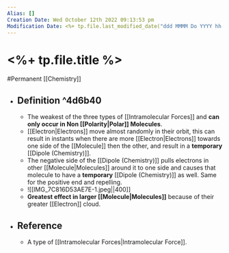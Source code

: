 ```yaml
---
Alias: []
Creation Date: Wed October 12th 2022 09:13:53 pm 
Modification Date: <%+ tp.file.last_modified_date("ddd MMMM Do YYYY hh:mm:ss a") %>
---
```

# <%+ tp.file.title %>
#Permanent [[Chemistry]]

- ## Definition ^4d6b40
	- The weakest of the three types of [[Intramolecular Forces]] and **can only occur in Non [[Polarity|Polar]] Molecules**.
	- [[Electron|Electrons]] move almost randomly in their orbit, this can result in instants when there are more [[Electron|Electrons]] towards one side of the [[Molecule]] then the other, and result in a **temporary** [[Dipole (Chemistry)]].
	- The negative side of the [[Dipole (Chemistry)]] pulls electrons in other [[Molecule|Molecules]] around it to one side and causes that molecule to have a **temporary** [[Dipole (Chemistry)]] as well. Same for the positive end and repelling.
	- ![[IMG_7C816D53AE7E-1.jpeg||400]]
	- **Greatest effect in larger [[Molecule|Molecules]]** because of their greater [[Electron]] cloud.
- ## Reference
	- A type of [[Intramolecular Forces|Intramolecular Force]].